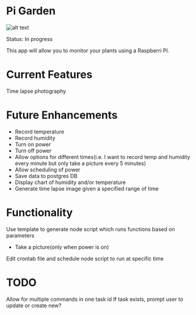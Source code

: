 # Pi Garden
![alt text](https://slack-imgs.com/?c=1&url=https%3A%2F%2Fmedia.giphy.com%2Fmedia%2FQhLi1PvRCMxsQ%2Fgiphy.gif)

Status: In progress

This app will allow you to monitor your plants using a Raspberri PI.

# Current Features
Time lapse photography

# Future Enhancements
 - Record temperature
 - Record humidity
 - Turn on power
 - Turn off power
 - Allow options for different times(i.e. I want to record temp and humidity
every minute but only take a picture every 5 minutes)
 - Allow scheduling of power
 - Save data to postgres DB
 - Display chart of humidity and/or temperature
 - Generate time lapse image given a specified range of time

# Functionality
Use template to generate node script which runs functions based on parameters
 - Take a picture(only when power is on)

Edit crontab file and schedule node script to run at specific time

# TODO
Allow for multiple commands in one task id
If task exists, prompt user to update or create new?
